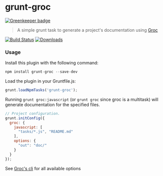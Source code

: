 grunt-groc
================

[![Greenkeeper badge](https://badges.greenkeeper.io/jdcataldo/grunt-groc.svg)](https://greenkeeper.io/)

> A simple grunt task to generate a project's documentation using [Groc](http://nevir.github.com/groc/)

[![Build Status](https://travis-ci.org/jdcataldo/grunt-groc.svg?branch=master)](https://travis-ci.org/jdcataldo/grunt-groc)
[![Downloads](https://img.shields.io/npm/dm/grunt-groc.svg)](https://www.npmjs.com/package/grunt-groc)


### Usage
Install this plugin with the following command:

```js
npm install grunt-groc --save-dev
```

Load the plugin in your Gruntfile.js:

```js
grunt.loadNpmTasks('grunt-groc');
```

Running `grunt groc:javascript` (or `grunt groc` since groc is a multitask) will generate documentation for the specified files.

```js
// Project configuration.
grunt.initConfig({
  groc: {
    javascript: [
      "tasks/*.js", "README.md"
    ],
    options: {
      "out": "doc/"
    }
  }
});
```

See [Groc's cli](http://nevir.github.com/groc/cli.html) for all available options
